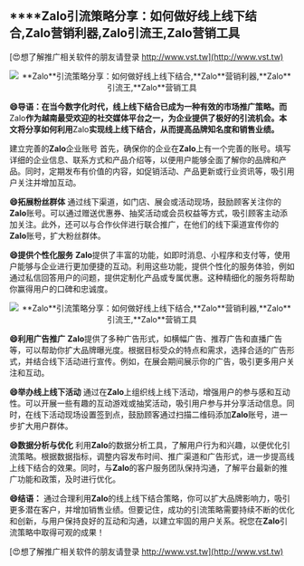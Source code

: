 ## ****Zalo**引流策略分享：如何做好线上线下结合,**Zalo**营销利器,**Zalo**引流王,**Zalo**营销工具**

[😍想了解推广相关软件的朋友请登录 http://www.vst.tw](http://www.vst.tw)

 <center><img src="https://vst.tw/MP4/tuiguang/png/2.png" alt="**Zalo**引流策略分享：如何做好线上线下结合,**Zalo**营销利器,**Zalo**引流王,**Zalo**营销工具"></center>

**😄导语：在当今数字化时代，线上线下结合已成为一种有效的市场推广策略。而**Zalo**作为越南最受欢迎的社交媒体平台之一，为企业提供了极好的引流机会。本文将分享如何利用**Zalo**实现线上线下结合，从而提高品牌知名度和销售业绩。**

建立完善的**Zalo**企业账号
首先，确保你的企业在**Zalo**上有一个完善的账号。填写详细的企业信息、联系方式和产品介绍等，以便用户能够全面了解你的品牌和产品。同时，定期发布有价值的内容，如促销活动、产品更新或行业资讯等，吸引用户关注并增加互动。

**😄拓展粉丝群体**
通过线下渠道，如门店、展会或活动现场，鼓励顾客关注你的**Zalo**账号。可以通过赠送优惠券、抽奖活动或会员权益等方式，吸引顾客主动添加关注。此外，还可以与合作伙伴进行联合推广，在他们的线下渠道宣传你的**Zalo**账号，扩大粉丝群体。

**😄提供个性化服务**
**Zalo**提供了丰富的功能，如即时消息、小程序和支付等，使用户能够与企业进行更加便捷的互动。利用这些功能，提供个性化的服务体验，例如通过私信回答用户的问题，提供定制化产品或专属优惠。这种精细化的服务将帮助你赢得用户的口碑和忠诚度。

 <center><img src="https://vst.tw/MP4/tuiguang/png/7.png" alt="**Zalo**引流策略分享：如何做好线上线下结合,**Zalo**营销利器,**Zalo**引流王,**Zalo**营销工具"></center>

**😄利用广告推广**
**Zalo**提供了多种广告形式，如横幅广告、推荐广告和直播广告等，可以帮助你扩大品牌曝光度。根据目标受众的特点和需求，选择合适的广告形式，并结合线下活动进行宣传。例如，在展会期间展示你的广告，吸引更多用户关注和互动。

**😄举办线上线下活动**
通过在**Zalo**上组织线上线下活动，增强用户的参与感和互动性。可以开展一些有趣的互动游戏或抽奖活动，吸引用户参与并分享活动信息。同时，在线下活动现场设置签到点，鼓励顾客通过扫描二维码添加**Zalo**账号，进一步扩大用户群体。

**😄数据分析与优化**
利用**Zalo**的数据分析工具，了解用户行为和兴趣，以便优化引流策略。根据数据指标，调整内容发布时间、推广渠道和广告形式，进一步提高线上线下结合的效果。同时，与**Zalo**的客户服务团队保持沟通，了解平台最新的推广功能和政策，及时进行优化。

**😄结语：**
通过合理利用**Zalo**的线上线下结合策略，你可以扩大品牌影响力，吸引更多潜在客户，并增加销售业绩。但要记住，成功的引流策略需要持续不断的优化和创新，与用户保持良好的互动和沟通，以建立牢固的用户关系。祝您在**Zalo**引流策略中取得可观的成果！

[😍想了解推广相关软件的朋友请登录 http://www.vst.tw](http://www.vst.tw)




